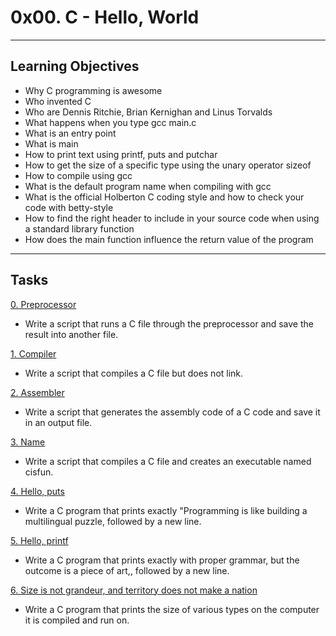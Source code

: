 # 0x00. C - Hello, World

<hr>

## Learning Objectives
* Why C programming is awesome
* Who invented C
* Who are Dennis Ritchie, Brian Kernighan and Linus Torvalds
* What happens when you type gcc main.c
* What is an entry point
* What is main
* How to print text using printf, puts and putchar
* How to get the size of a specific type using the unary operator sizeof
* How to compile using gcc
* What is the default program name when compiling with gcc
* What is the official Holberton C coding style and how to check your code with betty-style
* How to find the right header to include in your source code when using a standard library function
* How does the main function influence the return value of the program

<hr>

## Tasks
[0. Preprocessor](https://github.com/brian-1989/holbertonschool-low_level_programming/blob/main/0x00-hello_world/0-preprocessor)
* Write a script that runs a C file through the preprocessor and save the result into another file.

[1. Compiler](https://github.com/brian-1989/holbertonschool-low_level_programming/blob/main/0x00-hello_world/1-compiler)
* Write a script that compiles a C file but does not link.

[2. Assembler](https://github.com/brian-1989/holbertonschool-low_level_programming/blob/main/0x00-hello_world/2-assembler)
* Write a script that generates the assembly code of a C code and save it in an output file.

[3. Name](https://github.com/brian-1989/holbertonschool-low_level_programming/blob/main/0x00-hello_world/3-name)
* Write a script that compiles a C file and creates an executable named cisfun.

[4. Hello, puts](https://github.com/brian-1989/holbertonschool-low_level_programming/blob/main/0x00-hello_world/4-puts.c)
* Write a C program that prints exactly "Programming is like building a multilingual puzzle, followed by a new line.

[5. Hello, printf](https://github.com/brian-1989/holbertonschool-low_level_programming/blob/main/0x00-hello_world/5-printf.c)
* Write a C program that prints exactly with proper grammar, but the outcome is a piece of art,, followed by a new line.

[6. Size is not grandeur, and territory does not make a nation](https://github.com/brian-1989/holbertonschool-low_level_programming/blob/main/0x00-hello_world/6-size.c)
* Write a C program that prints the size of various types on the computer it is compiled and run on.